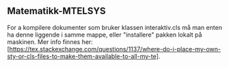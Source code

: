 ## Matematikk-MTELSYS

For a kompilere dokumenter som bruker klassen interaktiv.cls må man enten ha denne liggende i samme mappe, eller "installere" pakken lokalt på maskinen. Mer info finnes her: [https://tex.stackexchange.com/questions/1137/where-do-i-place-my-own-sty-or-cls-files-to-make-them-available-to-all-my-te].

